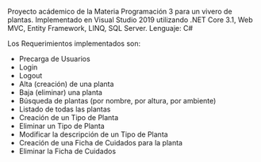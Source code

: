 Proyecto acádemico de la Materia Programación 3 para un vivero de plantas.
Implementado en Visual Studio 2019 utilizando .NET Core 3.1, Web MVC, Entity Framework, LINQ, SQL Server.
Lenguaje: C#

Los Requerimientos implementados son:
- Precarga de Usuarios
- Login
- Logout
- Alta (creación) de una planta
- Baja (eliminar) una planta
- Búsqueda de plantas (por nombre, por altura, por ambiente)
- Listado de todas las plantas
- Creación de un Tipo de Planta
- Eliminar un Tipo de Planta
- Modificar la descripción de un Tipo de Planta
- Creación de una Ficha de Cuidados para la planta
- Eliminar la Ficha de Cuidados
